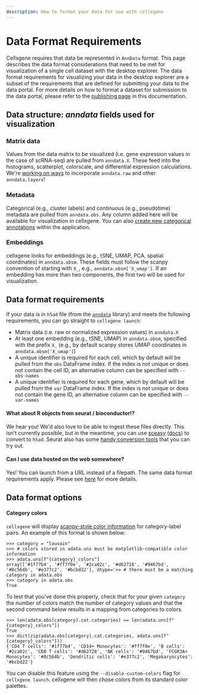 ```yaml
---
description: How to format your data for use with cellxgene
---
```


# Data Format Requirements

Cellxgene requires that data be represented in `AnnData` format. This page describes the data format considerations that need to be met for visualization of a single cell dataset with the desktop explorer. The data format requirements for visualizing your data in the desktop explorer are a subset of the requirements that are defined for submitting your data to the data portal. For more details on how to format a dataset for submission to the data portal, please refer to the [publishing page](../portal/publishing.md) in this documentation.

## Data structure: _anndata_ fields used for visualization

### Matrix data

 Values from the data matrix to be visualized \(i.e. gene expression values in the case of scRNA-seq\) are pulled from `anndata.X`. These feed into the histograms, scatterplot, colorscale, and differential expression calculations. We're [working on ways](https://github.com/chanzuckerberg/cellxgene/issues/689) to incorporate `anndata.raw` and other `anndata.layers`!

### Metadata

Categorical \(e.g., cluster labels\) and continuous \(e.g., pseudotime\) metadata are pulled from `anndata.obs`. Any column added here will be available for visualization in cellxgene. You can also [create new categorical annotations](../explorer/feature-overview/desktop-features/annotations.md) within the application.

### Embeddings

cellxgene looks for embeddings \(e.g., tSNE, UMAP, PCA, spatial coordinates\) in `anndata.obsm`. These fields must follow the scanpy convention of starting with `X_`, e.g., `anndata.obsm['X_umap']`. If an embedding has more than two components, the first two will be used for visualization.

## Data format requirements

If your data is in `h5ad` file \(from the [`anndata`](https://anndata.readthedocs.io/en/latest/index.html) library\) and meets the following requirements, you can go straight to `cellxgene launch`:

* Matrix data \(i.e. raw or normalized expression values\) in `anndata.X`
* At least one embedding \(e.g., tSNE, UMAP\) in `anndata.obsm`, specified with the prefix `X_` \(e.g., by default scanpy stores UMAP coordinates in `anndata.obsm['X_umap']`\)
* A unique identifier is required for each cell, which by default will be pulled from the `obs` DataFrame index. If the index is not unique or does not contain the cell ID, an alternative column can be specified with `--obs-names`
* A unique identifier is required for each gene, which by default will be pulled from the `var` DataFrame index. If the index is not unique or does not contain the gene ID, an alternative column can be specified with `--var-names`

#### What about R objects from seurat / bioconductor!?

We hear you! We'd also love to be able to ingest these files directly. This isn't currently possible, but in the meantime, you can use [sceasy](https://bioconda.github.io/recipes/r-sceasy/README.html) \([docs](https://cellgeni.readthedocs.io/en/latest/visualisations.html)\) to convert to `h5ad`. Seurat also has some [handy conversion tools](https://satijalab.org/seurat/v3.0/conversion_vignette.html) that you can try out.

#### Can I use data hosted on the web somewhere?

Yes! You can launch from a URL instead of a filepath. The same data format requirements apply. Please see [here](launch.md) for more details.

## Data format options

#### Category colors

`cellxgene` will display [scanpy-style color information](https://github.com/chanzuckerberg/cellxgene/issues/1152#issue-564361541) for category-label pairs. An example of this format is shown below:

```text
>>> category = "louvain"
>>> # colors stored in adata.uns must be matplotlib-compatible color information
>>> adata.uns[f"{category}_colors"]
array(['#1f77b4', '#ff7f0e', '#2ca02c', '#d62728', '#9467bd', '#8c564b', '#e377c2', '#bcbd22'], dtype='>> # there must be a matching category in adata.obs
>>> category in adata.obs
True
```

To test that you've done this properly, check that for your given `category` the number of colors match the number of category values and that the second command below results in a mapping from categories to colors.

```text
>>> len(adata.obs[category].cat.categories) == len(adata.uns[f"{category}_colors"])
True
>>> dict(zip(adata.obs[category].cat.categories, adata.uns[f"{category}_colors"]))
{'CD4 T cells': '#1f77b4', 'CD14+ Monocytes': '#ff7f0e', 'B cells': '#2ca02c', 'CD8 T cells': '#d62728', 'NK cells': '#9467bd', 'FCGR3A+ Monocytes': '#8c564b', 'Dendritic cells': '#e377c2', 'Megakaryocytes': '#bcbd22'}
```

You can disable this feature using the `--disable-custom-colors` flag for `cellxgene launch`. cellxgene will then chose colors from its standard color palettes.



